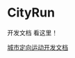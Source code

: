# CityRun

  开发文档 看这里！
  
  [城市定向运动开发文档](https://github.com/wangke-tech/CityRun/blob/master/%E5%BC%80%E5%8F%91%E6%96%87%E6%A1%A3.pdf)
